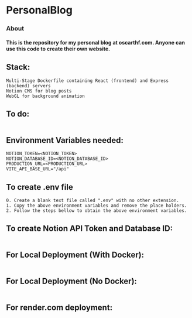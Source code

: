 # PersonalBlog

### About
#### This is the repository for my personal blog at oscarthf.com. Anyone can use this code to create their own website.

## Stack:

```
Multi-Stage Dockerfile containing React (frontend) and Express (backend) servers
Notion CMS for blog posts
WebGL for background animation
```

## To do:

```
```

## Environment Variables needed:

```
NOTION_TOKEN=<NOTION_TOKEN>
NOTION_DATABASE_ID=<NOTION_DATABASE_ID>
PRODUCTION_URL=<PRODUCTION_URL>
VITE_API_BASE_URL="/api"
```

## To create .env file

```
0. Create a blank text file called ".env" with no other extension.
1. Copy the above environment variables and remove the place holders.
2. Follow the steps bellow to obtain the above environment variables.
```

## To create Notion API Token and Database ID:

```
```

## For Local Deployment (With Docker):

```
```

## For Local Deployment (No Docker):

```
```

## For render.com deployment:

```
```
